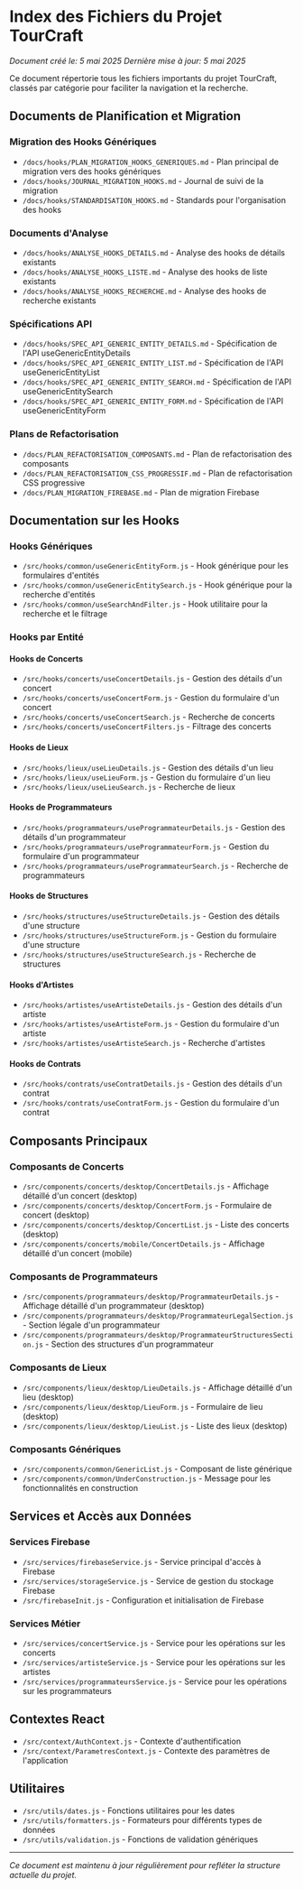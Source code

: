 # Index des Fichiers du Projet TourCraft

*Document créé le: 5 mai 2025*
*Dernière mise à jour: 5 mai 2025*

Ce document répertorie tous les fichiers importants du projet TourCraft, classés par catégorie pour faciliter la navigation et la recherche.

## Documents de Planification et Migration

### Migration des Hooks Génériques
- `/docs/hooks/PLAN_MIGRATION_HOOKS_GENERIQUES.md` - Plan principal de migration vers des hooks génériques
- `/docs/hooks/JOURNAL_MIGRATION_HOOKS.md` - Journal de suivi de la migration
- `/docs/hooks/STANDARDISATION_HOOKS.md` - Standards pour l'organisation des hooks

### Documents d'Analyse
- `/docs/hooks/ANALYSE_HOOKS_DETAILS.md` - Analyse des hooks de détails existants
- `/docs/hooks/ANALYSE_HOOKS_LISTE.md` - Analyse des hooks de liste existants
- `/docs/hooks/ANALYSE_HOOKS_RECHERCHE.md` - Analyse des hooks de recherche existants

### Spécifications API
- `/docs/hooks/SPEC_API_GENERIC_ENTITY_DETAILS.md` - Spécification de l'API useGenericEntityDetails
- `/docs/hooks/SPEC_API_GENERIC_ENTITY_LIST.md` - Spécification de l'API useGenericEntityList
- `/docs/hooks/SPEC_API_GENERIC_ENTITY_SEARCH.md` - Spécification de l'API useGenericEntitySearch
- `/docs/hooks/SPEC_API_GENERIC_ENTITY_FORM.md` - Spécification de l'API useGenericEntityForm

### Plans de Refactorisation
- `/docs/PLAN_REFACTORISATION_COMPOSANTS.md` - Plan de refactorisation des composants
- `/docs/PLAN_REFACTORISATION_CSS_PROGRESSIF.md` - Plan de refactorisation CSS progressive
- `/docs/PLAN_MIGRATION_FIREBASE.md` - Plan de migration Firebase

## Documentation sur les Hooks

### Hooks Génériques
- `/src/hooks/common/useGenericEntityForm.js` - Hook générique pour les formulaires d'entités
- `/src/hooks/common/useGenericEntitySearch.js` - Hook générique pour la recherche d'entités
- `/src/hooks/common/useSearchAndFilter.js` - Hook utilitaire pour la recherche et le filtrage

### Hooks par Entité
#### Hooks de Concerts
- `/src/hooks/concerts/useConcertDetails.js` - Gestion des détails d'un concert
- `/src/hooks/concerts/useConcertForm.js` - Gestion du formulaire d'un concert
- `/src/hooks/concerts/useConcertSearch.js` - Recherche de concerts
- `/src/hooks/concerts/useConcertFilters.js` - Filtrage des concerts

#### Hooks de Lieux
- `/src/hooks/lieux/useLieuDetails.js` - Gestion des détails d'un lieu
- `/src/hooks/lieux/useLieuForm.js` - Gestion du formulaire d'un lieu
- `/src/hooks/lieux/useLieuSearch.js` - Recherche de lieux

#### Hooks de Programmateurs
- `/src/hooks/programmateurs/useProgrammateurDetails.js` - Gestion des détails d'un programmateur
- `/src/hooks/programmateurs/useProgrammateurForm.js` - Gestion du formulaire d'un programmateur
- `/src/hooks/programmateurs/useProgrammateurSearch.js` - Recherche de programmateurs

#### Hooks de Structures
- `/src/hooks/structures/useStructureDetails.js` - Gestion des détails d'une structure
- `/src/hooks/structures/useStructureForm.js` - Gestion du formulaire d'une structure
- `/src/hooks/structures/useStructureSearch.js` - Recherche de structures

#### Hooks d'Artistes
- `/src/hooks/artistes/useArtisteDetails.js` - Gestion des détails d'un artiste
- `/src/hooks/artistes/useArtisteForm.js` - Gestion du formulaire d'un artiste
- `/src/hooks/artistes/useArtisteSearch.js` - Recherche d'artistes

#### Hooks de Contrats
- `/src/hooks/contrats/useContratDetails.js` - Gestion des détails d'un contrat
- `/src/hooks/contrats/useContratForm.js` - Gestion du formulaire d'un contrat

## Composants Principaux

### Composants de Concerts
- `/src/components/concerts/desktop/ConcertDetails.js` - Affichage détaillé d'un concert (desktop)
- `/src/components/concerts/desktop/ConcertForm.js` - Formulaire de concert (desktop)
- `/src/components/concerts/desktop/ConcertList.js` - Liste des concerts (desktop)
- `/src/components/concerts/mobile/ConcertDetails.js` - Affichage détaillé d'un concert (mobile)

### Composants de Programmateurs
- `/src/components/programmateurs/desktop/ProgrammateurDetails.js` - Affichage détaillé d'un programmateur (desktop)
- `/src/components/programmateurs/desktop/ProgrammateurLegalSection.js` - Section légale d'un programmateur
- `/src/components/programmateurs/desktop/ProgrammateurStructuresSection.js` - Section des structures d'un programmateur

### Composants de Lieux
- `/src/components/lieux/desktop/LieuDetails.js` - Affichage détaillé d'un lieu (desktop)
- `/src/components/lieux/desktop/LieuForm.js` - Formulaire de lieu (desktop)
- `/src/components/lieux/desktop/LieuList.js` - Liste des lieux (desktop)

### Composants Génériques
- `/src/components/common/GenericList.js` - Composant de liste générique
- `/src/components/common/UnderConstruction.js` - Message pour les fonctionnalités en construction

## Services et Accès aux Données

### Services Firebase
- `/src/services/firebaseService.js` - Service principal d'accès à Firebase
- `/src/services/storageService.js` - Service de gestion du stockage Firebase
- `/src/firebaseInit.js` - Configuration et initialisation de Firebase

### Services Métier
- `/src/services/concertService.js` - Service pour les opérations sur les concerts
- `/src/services/artisteService.js` - Service pour les opérations sur les artistes
- `/src/services/programmateursService.js` - Service pour les opérations sur les programmateurs

## Contextes React

- `/src/context/AuthContext.js` - Contexte d'authentification
- `/src/context/ParametresContext.js` - Contexte des paramètres de l'application

## Utilitaires

- `/src/utils/dates.js` - Fonctions utilitaires pour les dates
- `/src/utils/formatters.js` - Formateurs pour différents types de données
- `/src/utils/validation.js` - Fonctions de validation génériques

---

*Ce document est maintenu à jour régulièrement pour refléter la structure actuelle du projet.*
